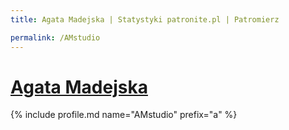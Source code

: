 ```yaml
---
title: Agata Madejska | Statystyki patronite.pl | Patromierz

permalink: /AMstudio
---
```


# [Agata Madejska](https://patronite.pl/AMstudio)

{% include profile.md name="AMstudio" prefix="a" %}
